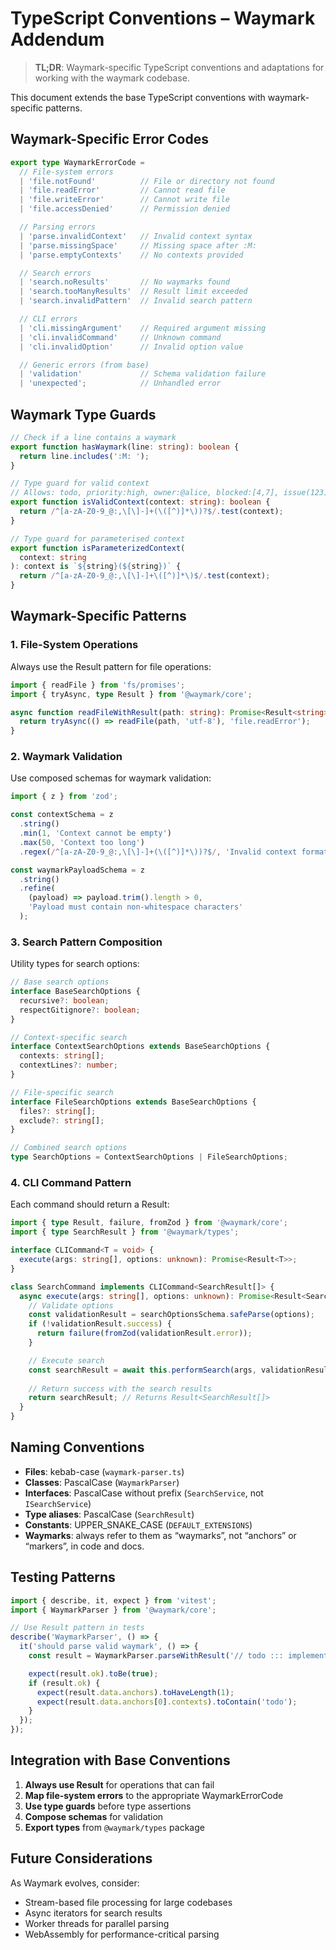 # TypeScript Conventions – Waymark Addendum

> **TL;DR**: Waymark-specific TypeScript conventions and adaptations for working with the waymark codebase.

This document extends the base TypeScript conventions with waymark-specific patterns.

## Waymark-Specific Error Codes

```typescript
export type WaymarkErrorCode =
  // File-system errors
  | 'file.notFound'          // File or directory not found
  | 'file.readError'         // Cannot read file
  | 'file.writeError'        // Cannot write file
  | 'file.accessDenied'      // Permission denied

  // Parsing errors
  | 'parse.invalidContext'   // Invalid context syntax
  | 'parse.missingSpace'     // Missing space after :M:
  | 'parse.emptyContexts'    // No contexts provided

  // Search errors
  | 'search.noResults'       // No waymarks found
  | 'search.tooManyResults'  // Result limit exceeded
  | 'search.invalidPattern'  // Invalid search pattern

  // CLI errors
  | 'cli.missingArgument'    // Required argument missing
  | 'cli.invalidCommand'     // Unknown command
  | 'cli.invalidOption'      // Invalid option value

  // Generic errors (from base)
  | 'validation'             // Schema validation failure
  | 'unexpected';            // Unhandled error
```

## Waymark Type Guards

```typescript
// Check if a line contains a waymark
export function hasWaymark(line: string): boolean {
  return line.includes(':M: ');
}

// Type guard for valid context
// Allows: todo, priority:high, owner:@alice, blocked:[4,7], issue(123)
export function isValidContext(context: string): boolean {
  return /^[a-zA-Z0-9_@:,\[\]-]+(\([^)]*\))?$/.test(context);
}

// Type guard for parameterised context
export function isParameterizedContext(
  context: string
): context is `${string}(${string})` {
  return /^[a-zA-Z0-9_@:,\[\]-]+\([^)]*\)$/.test(context);
}
```

## Waymark-Specific Patterns

### 1. File-System Operations

Always use the Result pattern for file operations:

```typescript
import { readFile } from 'fs/promises';
import { tryAsync, type Result } from '@waymark/core';

async function readFileWithResult(path: string): Promise<Result<string>> {
  return tryAsync(() => readFile(path, 'utf-8'), 'file.readError');
}
```

### 2. Waymark Validation

Use composed schemas for waymark validation:

```typescript
import { z } from 'zod';

const contextSchema = z
  .string()
  .min(1, 'Context cannot be empty')
  .max(50, 'Context too long')
  .regex(/^[a-zA-Z0-9_@:,\[\]-]+(\([^)]*\))?$/, 'Invalid context format');

const waymarkPayloadSchema = z
  .string()
  .refine(
    (payload) => payload.trim().length > 0,
    'Payload must contain non-whitespace characters'
  );
```

### 3. Search Pattern Composition

Utility types for search options:

```typescript
// Base search options
interface BaseSearchOptions {
  recursive?: boolean;
  respectGitignore?: boolean;
}

// Context-specific search
interface ContextSearchOptions extends BaseSearchOptions {
  contexts: string[];
  contextLines?: number;
}

// File-specific search
interface FileSearchOptions extends BaseSearchOptions {
  files?: string[];
  exclude?: string[];
}

// Combined search options
type SearchOptions = ContextSearchOptions | FileSearchOptions;
```

### 4. CLI Command Pattern

Each command should return a Result:

```typescript
import { type Result, failure, fromZod } from '@waymark/core';
import { type SearchResult } from '@waymark/types';

interface CLICommand<T = void> {
  execute(args: string[], options: unknown): Promise<Result<T>>;
}

class SearchCommand implements CLICommand<SearchResult[]> {
  async execute(args: string[], options: unknown): Promise<Result<SearchResult[]>> {
    // Validate options
    const validationResult = searchOptionsSchema.safeParse(options);
    if (!validationResult.success) {
      return failure(fromZod(validationResult.error));
    }

    // Execute search
    const searchResult = await this.performSearch(args, validationResult.data);
    
    // Return success with the search results
    return searchResult; // Returns Result<SearchResult[]>
  }
}
```

## Naming Conventions

- **Files**: kebab-case (`waymark-parser.ts`)
- **Classes**: PascalCase (`WaymarkParser`)
- **Interfaces**: PascalCase without prefix (`SearchService`, not `ISearchService`)
- **Type aliases**: PascalCase (`SearchResult`)
- **Constants**: UPPER_SNAKE_CASE (`DEFAULT_EXTENSIONS`)
- **Waymarks**: always refer to them as “waymarks”, not “anchors” or “markers”, in code and docs.

## Testing Patterns

```typescript
import { describe, it, expect } from 'vitest';
import { WaymarkParser } from '@waymark/core';

// Use Result pattern in tests
describe('WaymarkParser', () => {
  it('should parse valid waymark', () => {
    const result = WaymarkParser.parseWithResult('// todo ::: implement');

    expect(result.ok).toBe(true);
    if (result.ok) {
      expect(result.data.anchors).toHaveLength(1);
      expect(result.data.anchors[0].contexts).toContain('todo');
    }
  });
});
```

## Integration with Base Conventions

1. **Always use Result<T>** for operations that can fail  
2. **Map file-system errors** to the appropriate WaymarkErrorCode  
3. **Use type guards** before type assertions  
4. **Compose schemas** for validation  
5. **Export types** from `@waymark/types` package  

## Future Considerations

As Waymark evolves, consider:

- Stream-based file processing for large codebases  
- Async iterators for search results  
- Worker threads for parallel parsing  
- WebAssembly for performance-critical parsing